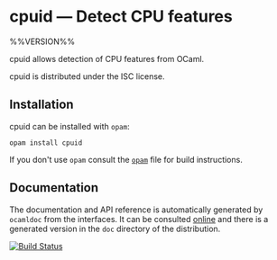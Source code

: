 # cpuid — Detect CPU features

%%VERSION%%

cpuid allows detection of CPU features from OCaml.

cpuid is distributed under the ISC license.

## Installation

cpuid can be installed with `opam`:

    opam install cpuid

If you don't use `opam` consult the [`opam`](opam) file for build
instructions.

## Documentation

The documentation and API reference is automatically generated by
`ocamldoc` from the interfaces. It can be consulted [online][doc]
and there is a generated version in the `doc` directory of the
distribution.

[doc]: https://pqwy.github.io/cpuid/doc

[![Build Status](https://travis-ci.org/pqwy/cpuid.svg?branch=master)](https://travis-ci.org/pqwy/cpuid)
